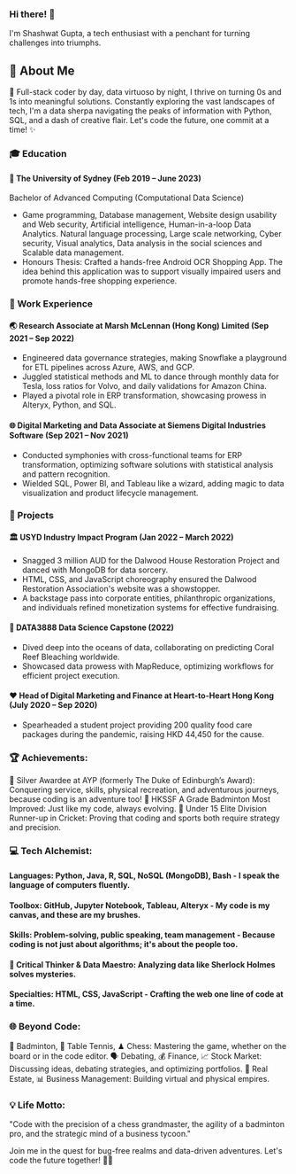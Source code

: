 ### Hi there! 👋 

I'm Shashwat Gupta, a tech enthusiast with a penchant for turning challenges into triumphs.

<!--
**shashwatgupta2000/shashwatgupta2000** is a ✨ _special_ ✨ repository because its `README.md` (this file) appears on your GitHub profile.

Here are some ideas to get you started:

- 🔭 I’m currently working on ... 
- 🌱 I’m currently learning ...
- 👯 I’m looking to collaborate on ...
- 🤔 I’m looking for help with ...
- 💬 Ask me about ...
- 📫 How to reach me: ...
- 😄 Pronouns: ...
- ⚡ Fun fact: ...
-->

## 👾 About Me

🚀 Full-stack coder by day, data virtuoso by night, I thrive on turning 0s and 1s into meaningful solutions. Constantly exploring the vast landscapes of tech, I'm a data sherpa navigating the peaks of information with Python, SQL, and a dash of creative flair. Let's code the future, one commit at a time! ✨

### 🎓 Education

#### 🏫 The University of Sydney (Feb 2019 – June 2023)
Bachelor of Advanced Computing (Computational Data Science)
- Game programming, Database management, Website design usability and Web security, Artificial intelligence, Human-in-a-loop Data Analytics. Natural language processing, Large scale networking, Cyber security, Visual analytics, Data analysis in the social sciences and Scalable data management.
- Honours Thesis: Crafted a hands-free Android OCR Shopping App. The idea behind this application was to support visually impaired users and promote hands-free shopping experience.

### 💼 Work Experience

#### 🌏 Research Associate at Marsh McLennan (Hong Kong) Limited (Sep 2021 – Sep 2022)
- Engineered data governance strategies, making Snowflake a playground for ETL pipelines across Azure, AWS, and GCP.
- Juggled statistical methods and ML to dance through monthly data for Tesla, loss ratios for Volvo, and daily validations for Amazon China.
- Played a pivotal role in ERP transformation, showcasing prowess in Alteryx, Python, and SQL.
  
####  🌐 Digital Marketing and Data Associate at Siemens Digital Industries Software (Sep 2021 – Nov 2021)
- Conducted symphonies with cross-functional teams for ERP transformation, optimizing software solutions with statistical analysis and pattern recognition.
- Wielded SQL, Power BI, and Tableau like a wizard, adding magic to data visualization and product lifecycle management.

### 🚀 Projects

#### 🏛️ USYD Industry Impact Program (Jan 2022 – March 2022)
- Snagged 3 million AUD for the Dalwood House Restoration Project and danced with MongoDB for data sorcery.
- HTML, CSS, and JavaScript choreography ensured the Dalwood Restoration Association's website was a showstopper.
- A backstage pass into corporate entities, philanthropic organizations, and individuals refined monetization systems for effective fundraising.

#### 🌊 DATA3888 Data Science Capstone (2022)
- Dived deep into the oceans of data, collaborating on predicting Coral Reef Bleaching worldwide.
- Showcased data prowess with MapReduce, optimizing workflows for efficient project execution.

#### ❤️ Head of Digital Marketing and Finance at Heart-to-Heart Hong Kong (July 2020 – Sep 2020)
- Spearheaded a student project providing 200 quality food care packages during the pandemic, raising HKD 44,450 for the cause.

### 🏆 Achievements:

🥈 Silver Awardee at AYP (formerly The Duke of Edinburgh’s Award): Conquering service, skills, physical recreation, and adventurous journeys, because coding is an adventure too!
🏸 HKSSF A Grade Badminton Most Improved: Just like my code, always evolving.
🏏 Under 15 Elite Division Runner-up in Cricket: Proving that coding and sports both require strategy and precision.

### 💻 Tech Alchemist:

#### Languages: Python, Java, R, SQL, NoSQL (MongoDB), Bash - I speak the language of computers fluently.
#### Toolbox: GitHub, Jupyter Notebook, Tableau, Alteryx - My code is my canvas, and these are my brushes.
#### Skills: Problem-solving, public speaking, team management - Because coding is not just about algorithms; it's about the people too.
#### 🤔 Critical Thinker & Data Maestro: Analyzing data like Sherlock Holmes solves mysteries.
#### Specialties: HTML, CSS, JavaScript - Crafting the web one line of code at a time.


### 🌐 Beyond Code:

🏸 Badminton, 🏓 Table Tennis, ♟ Chess: Mastering the game, whether on the board or in the code editor.
🗣 Debating, 💰 Finance, 📈 Stock Market: Discussing ideas, debating strategies, and optimizing portfolios.
🏡 Real Estate, 📊 Business Management: Building virtual and physical empires.


### 💡 Life Motto:
"Code with the precision of a chess grandmaster, the agility of a badminton pro, and the strategic mind of a business tycoon."

Join me in the quest for bug-free realms and data-driven adventures. Let's code the future together! 🚀✨
